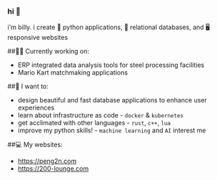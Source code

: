 ### hi 👋

i'm billy. i create 🐍 python applications, 💾 relational databases, and 🖥️ responsive websites

##👩‍💻 Currently working on:
- ERP integrated data analysis tools for steel processing facilities
- Mario Kart matchmaking applications

##🌱 I want to:
- design beautiful and fast database applications to enhance user experiences
- learn about infrastructure as code - `docker` & `kubernetes`
- get acclimated with other languages - `rust`, `c++`, `lua`
- improve my python skills! - `machine learning` and `AI` interest me

##💻 My websites:
- https://peng2n.com
- https://200-lounge.com

<!--
**billypom/billypom** is a ✨ _special_ ✨ repository because its `README.md` (this file) appears on your GitHub profile.

Here are some ideas to get you started:

- 🔭 I’m currently working on ...
- 🌱 I’m currently learning ...
- 👯 I’m looking to collaborate on ...
- 🤔 I’m looking for help with ...
- 💬 Ask me about ...
- 📫 How to reach me: ...
- 😄 Pronouns: he/him
- ⚡ Fun fact: ...
-->
